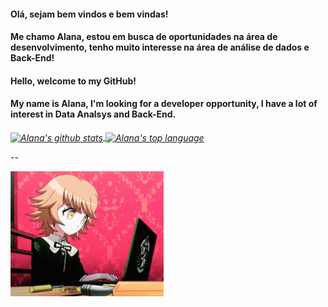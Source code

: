 #### Olá, sejam bem vindos e bem vindas! 
#### Me chamo Alana, estou em busca de oportunidades na área de desenvolvimento, tenho muito interesse na área de análise de dados e Back-End!

#### Hello, welcome to my GitHub!
#### My name is Alana, I'm looking for a developer opportunity, I have a lot of interest in Data Analsys and Back-End.

*<a href="https://github.com/alanamonteiro">
<img align="center" src="https://github-readme-stats.anuraghazra1.vercel.app/api?username=alanamonteiro&show_icons=true&include_all_commits=true&theme=gotham"  alt="Alana's github stats" />
</a>*
*<a href="https://github.com/alanamonteiro">
<img align= "center" src="https://github-readme-stats.vercel.app/api/top-langs/?username=anuraghazra&show_icons=true&include_all_commits=true&theme=gotham" alt= "Alana's top language" />
</a>*

--

<a href="https://github.com/alanamonteiro">
<img src="https://github.com/alanamonteiro/alanamonteiro/blob/main/tenor.gif" height="200">
</a>
